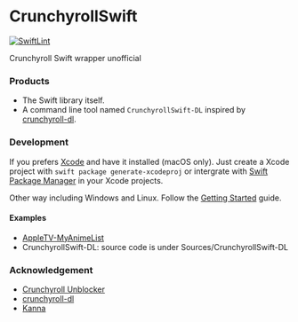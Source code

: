 # CrunchyrollSwift
[![SwiftLint](https://github.com/HackingGate/CrunchyrollSwift/actions/workflows/swiftlint.yml/badge.svg)](https://github.com/HackingGate/CrunchyrollSwift/actions/workflows/swiftlint.yml)

Crunchyroll Swift wrapper unofficial

### Products

- The Swift library itself.
- A command line tool named `CrunchyrollSwift-DL` inspired by [crunchyroll-dl](https://github.com/simplymemes/crunchyroll-dl).

### Development

If you prefers [Xcode](https://developer.apple.com/xcode/) and have it installed (macOS only). Just create a Xcode project with `swift package generate-xcodeproj` or intergrate with [Swift Package Manager](https://swift.org/package-manager/) in your Xcode projects.

Other way including Windows and Linux. Follow the [Getting Started](https://swift.org/getting-started/) guide.

#### Examples

- [AppleTV-MyAnimeList](https://github.com/HackingGate/AppleTV-MyAnimeList)
- CrunchyrollSwift-DL: source code is under Sources/CrunchyrollSwift-DL

### Acknowledgement

- [Crunchyroll Unblocker](https://cr-unblocker.us.to)
- [crunchyroll-dl](https://github.com/simplymemes/crunchyroll-dl)
- [Kanna](https://github.com/tid-kijyun/Kanna)
